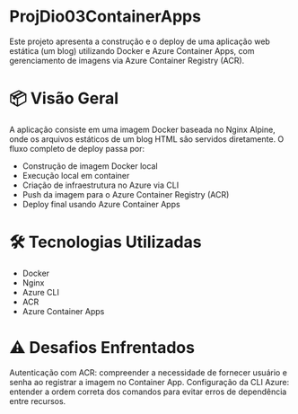 # ProjDio03ContainerApps
Este projeto apresenta a construção e o deploy de uma aplicação web estática (um blog) utilizando Docker e Azure Container Apps, com gerenciamento de imagens via Azure Container Registry (ACR).

# 📦 Visão Geral
A aplicação consiste em uma imagem Docker baseada no Nginx Alpine, onde os arquivos estáticos de um blog HTML são servidos diretamente.
O fluxo completo de deploy passa por:
- Construção de imagem Docker local
- Execução local em container
- Criação de infraestrutura no Azure via CLI
- Push da imagem para o Azure Container Registry (ACR)
- Deploy final usando Azure Container Apps

# 🛠️ Tecnologias Utilizadas
- Docker
- Nginx
- Azure CLI
- ACR
- Azure Container Apps

# ⚠️ Desafios Enfrentados
Autenticação com ACR: compreender a necessidade de fornecer usuário e senha ao registrar a imagem no Container App.
Configuração da CLI Azure: entender a ordem correta dos comandos para evitar erros de dependência entre recursos.
  
